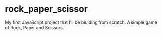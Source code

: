# rock_paper_scissor
My first JavaScript project that I'll be biulding from scratch. A simple game of Rock, Paper and Scissors.